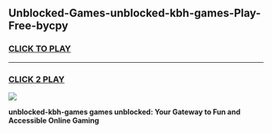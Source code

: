 
## Unblocked-Games-unblocked-kbh-games-Play-Free-bycpy
<h3>
<a href="https://premium76.site?title=unblocked-kbh-games&ref=20A">CLICK TO PLAY</a></h3>
<hr>

<h3>
<a href="https://premium76.site?title=unblocked-kbh-games&ref=20A">CLICK 2 PLAY</a>
  
</h3>

<a href="https://premium76.site?title=unblocked-kbh-games&ref=20A"><img src="https://clearcache.store/games.png"></a>


**unblocked-kbh-games games unblocked: Your Gateway to Fun and Accessible Online Gaming**
